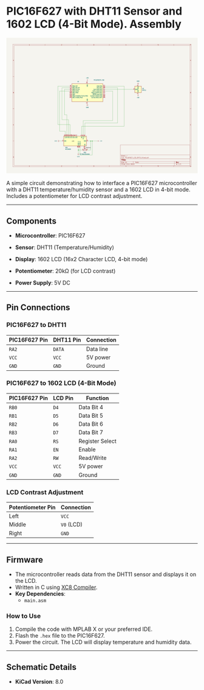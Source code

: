 # PIC16F627 with DHT11 Sensor and 1602 LCD (4-Bit Mode). Assembly

![Circuit Schematic](PIC16F627_LCD_DHT11.png) 

A simple circuit demonstrating how to interface a PIC16F627 microcontroller with a DHT11 temperature/humidity sensor and a 1602 LCD in 4-bit mode. Includes a potentiometer for LCD contrast adjustment.

---

## Components
- **Microcontroller**: PIC16F627
- **Sensor**: DHT11 (Temperature/Humidity)
- **Display**: 1602 LCD (16x2 Character LCD, 4-bit mode)
- **Potentiometer**: 20kΩ (for LCD contrast)

- **Power Supply**: 5V DC

---

## Pin Connections
### PIC16F627 to DHT11
| PIC16F627 Pin | DHT11 Pin | Connection      |
|---------------|-----------|-----------------|
| `RA2`         | `DATA`    | Data line       |
| `VCC`         | `VCC`     | 5V power        |
| `GND`         | `GND`     | Ground          |

### PIC16F627 to 1602 LCD (4-Bit Mode)
| PIC16F627 Pin | LCD Pin | Function        |
|---------------|---------|-----------------|
| `RB0`         | `D4`    | Data Bit 4      |
| `RB1`         | `D5`    | Data Bit 5      |
| `RB2`         | `D6`    | Data Bit 6      |
| `RB3`         | `D7`    | Data Bit 7      |
| `RA0`         | `RS`    | Register Select |
| `RA1`         | `EN`    | Enable          |
| `RA2`         | `RW`    | Read/Write      |
| `VCC`         | `VCC`   | 5V power        |
| `GND`         | `GND`   | Ground          |

### LCD Contrast Adjustment
| Potentiometer Pin | Connection |
|-------------------|------------|
| Left              | `VCC`      |
| Middle            | `V0` (LCD) |
| Right             | `GND`      |

---

## Firmware
- The microcontroller reads data from the DHT11 sensor and displays it on the LCD.
- Written in C using [XC8 Compiler](https://www.microchip.com/mplab/compilers).
- **Key Dependencies**:
  - `main.asm`

### How to Use
1. Compile the code with MPLAB X or your preferred IDE.
2. Flash the `.hex` file to the PIC16F627.
3. Power the circuit. The LCD will display temperature and humidity data.

---

## Schematic Details
- **KiCad Version**: 8.0


